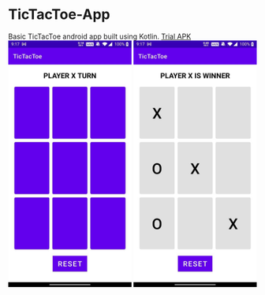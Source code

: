 # TicTacToe-App
Basic TicTacToe android app built using Kotlin.
[Trial APK](https://github.com/sambarannnn/TicTacToe-App/raw/master/app/release/app-release.apk)
<img src="/readme/first.jpeg" width="250" height="500"/> <img src="readme/photo1628697187.jpeg" width="250" height="500"/>

